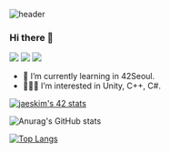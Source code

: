 <!-- header : https://github.com/kyechan99/capsule-render#wave -->
![header](https://capsule-render.vercel.app/api?type=slice&color=77878F&height=200&section=header&text=Song%20Nari&fontSize=80&fontColor=77878F&rotate=12&fontAlign=60&fontAlignY=30)

### Hi there 👋

<!-- badge: https://simpleicons.org -->
<a href="버튼을 눌렀을 때 이동할 링크" target="_blank"><img src="https://img.shields.io/badge/42Seoul-000000?style=flat-square&logo=42&logoColor=FFFFFF"/></a>
<a href="버튼을 눌렀을 때 이동할 링크" target="_blank"><img src="https://img.shields.io/badge/Unity-000000?style=flat-square&logo=Unity&logoColor=FFFFFF"/></a>
<a href="버튼을 눌렀을 때 이동할 링크" target="_blank"><img src="https://img.shields.io/badge/skfldao@gmail.com-EA4335?style=flat-square&logo=Gmail&logoColor=FFFFFF"/></a>

- 🌱 I’m currently learning in 42Seoul.
- 👩🏻‍💻 I’m interested in Unity, C++, C#.

<!-- 42 badge: https://github.com/JaeSeoKim/badge42 -->
[![jaeskim's 42 stats](https://badge42.herokuapp.com/api/stats/nasong?privacyEmail=true)](https://github.com/JaeSeoKim/badge42)
<!-- state: https://github.com/anuraghazra/github-readme-stats/blob/master/themes/README.md -->
![Anurag's GitHub stats](https://github-readme-stats.vercel.app/api?username=songnari&show_icons=true&theme=vue)
<!-- Most Used Languages: https://github.com/anuraghazra/github-readme-stats -->
[![Top Langs](https://github-readme-stats.vercel.app/api/top-langs/?username=songnari&langs_count=4)](https://github.com/anuraghazra/github-readme-stats)


<!--
**songnari/songnari** is a ✨ _special_ ✨ repository because its `README.md` (this file) appears on your GitHub profile.

Here are some ideas to get you started:

- 🔭 I’m currently working on ...
- 🌱 I’m currently learning ...
- 👯 I’m looking to collaborate on ...
- 🤔 I’m looking for help with ...
- 💬 Ask me about ...
- 📫 How to reach me: ...
- 😄 Pronouns: ...
- ⚡ Fun fact: ...
-->
